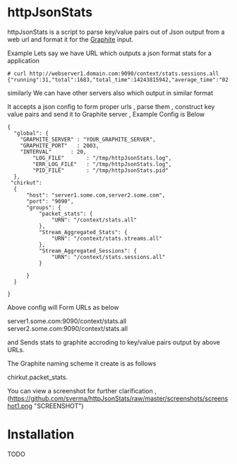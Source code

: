 httpJsonStats
=============
httpJsonStats is a script to parse key/value pairs out of Json output from a web url and format it for the [Graphite](http://graphite.wikidot.com) input. 

Example Lets say we have URL which outputs a json format stats for a application 

    # curl http://webserver1.domain.com:9090/context/stats.sessions.all
    {"running":31,"total":1683,"total_time":14243815942,"average_time":"02:23:42"}

similarly We can have other servers also which output in similar format

It accepts a json config to form proper urls , parse them , construct key value pairs and send it to Graphite server , Example Config is Below 

    {
      "global": { 
        "GRAPHITE_SERVER" : "YOUR_GRAPHITE_SERVER", 
        "GRAPHITE_PORT"   : 2003,
        "INTERVAL"      : 20, 
            "LOG_FILE"       : "/tmp/httpJsonStats.log", 
            "ERR_LOG_FILE"   : "/tmp/httpJsonStats.log", 
            "PID_FILE"       : "/tmp/httpJsonStats.pid"
      }, 
     "chirkut": 
      {
          "host": "server1.some.com,server2.some.com",
          "port": "9090",
          "groups": {
              "packet_stats": {
                  "URN": "/context/stats.all"
              },
              "Stream_Aggregated_Stats": {
                  "URN": "/context/stats.streams.all"
              },
              "Stream_Aggregated_Sessions": {
                  "URN": "/context/stats.sessions.all"
              }

          }
      }

    }

Above config will Form URLs as below 


server1.some.com:9090/context/stats.all
server2.some.com:9090/context/stats.all

and Sends stats to graphite accroding to key/value pairs output by above URLs. 

The Graphite naming scheme it create is as follows 

chirkut.packet_stats.<HOSTNAME> 

You can view a screenshot for further clarification , (https://github.com/sverma/httpJsonStats/raw/master/screenshots/screenshot1.png "SCREENSHOT")


Installation 
============

TODO